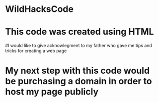 ﻿# WildHacksCode
# This code was created using HTML
#I would like to give acknowlegment to my father who gave me tips and tricks for creating a web page
# My next step with this code would be purchasing a domain in order to host my page publicly
